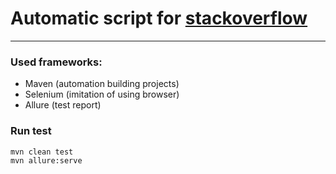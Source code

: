 # Automatic script for [stackoverflow](https://stackoverflow.com)
***
### Used frameworks:
* Maven (automation building projects)
* Selenium (imitation of using browser)
* Allure (test report)

### Run test
```
mvn clean test
mvn allure:serve
```